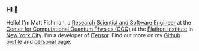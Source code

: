 ### Hi 👋

Hello! I'm Matt Fishman, a [Research Scientist and Software Engineer](https://www.simonsfoundation.org/people/matthew-fishman) at the [Center for Computational Quantum Physics (CCQ)](https://www.simonsfoundation.org/flatiron/center-for-computational-quantum-physics) at the [Flatiron Institute](https://www.simonsfoundation.org/flatiron) in [New York City](https://www.google.com/maps/place/Flatiron+Institute/@40.7405036,-73.993473,17z/data=!3m2!4b1!5s0x89c259a393e1e2c3:0x309aeec652f59e03!4m6!3m5!1s0x89c259a393e07a3b:0x8849799a20fe5d4a!8m2!3d40.7405036!4d-73.9908981!16s%2Fg%2F11c326pwqk?entry=ttu&g_ep=EgoyMDI0MTEyNC4xIKXMDSoASAFQAw%3D%3D). I'm a developer of [ITensor](https://itensor.org). Find out more on my [Github profile](https://github.com/mtfishman) and [personal page](https://mtfishman.github.io).
